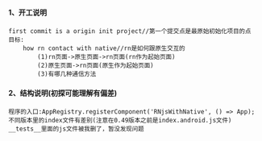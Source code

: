 #### 1、开工说明
    first commit is a origin init project//第一个提交点是最原始初始化项目的点
    目标:
        how rn contact with native//rn是如何跟原生交互的
            (1)rn页面->原生页面->rn页面(rn作为起始页面)
            (2)原生页面->rn页面(原生作为起始页面)
            (3)有哪几种通信方法
#### 2、结构说明(初探可能理解有偏差)
    程序的入口:AppRegistry.registerComponent('RNjsWithNative', () => App);
    不同版本里的index文件有差别(注意在0.49版本之前是index.android.js文件)
    __tests__里面的js文件被我删了，暂没发现问题
